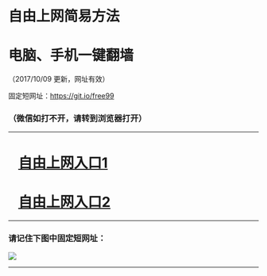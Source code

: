 ﻿# 自由上网简易方法

# 电脑、手机一键翻墙

（2017/10/09 更新，网址有效）

固定短网址：https://git.io/free99

### （微信如打不开，请转到浏览器打开）


***





# &nbsp;&nbsp; <a href="http://ft509123376.fwq-tz-1001.info/fwqtz01.html?t=10090013915 " target="_blank">自由上网入口1</a>
# &nbsp;&nbsp; <a href="http://ft1397110905.fwq-tz-1002.info/fwqtz02.html?t=100900120318 " target="_blank">自由上网入口2</a>
***

### 请记住下图中固定短网址：

<img src="https://s3-us-west-2.amazonaws.com/fwq-1001/yjfq-20170905okok.png" /> 


***

